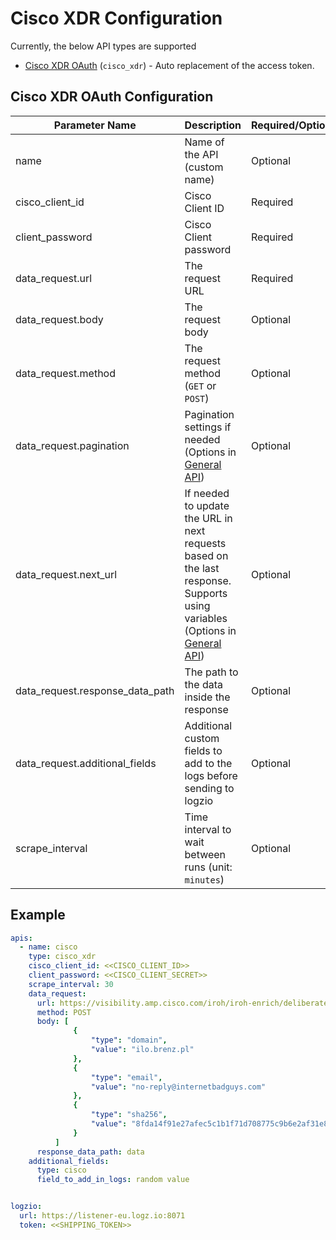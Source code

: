 # Cisco XDR Configuration
Currently, the below API types are supported
- [Cisco XDR OAuth](#cisco-xdr-oauth-configuration) (`cisco_xdr`) - Auto replacement of the access token.


## Cisco XDR OAuth Configuration
| Parameter Name                  | Description                                                                                                                                                         | Required/Optional | Default           |
|---------------------------------|---------------------------------------------------------------------------------------------------------------------------------------------------------------------|-------------------|-------------------|
| name                            | Name of the API (custom name)                                                                                                                                       | Optional          | the defined `url` |
| cisco_client_id                 | Cisco Client ID                                                                                                                                                     | Required          | -                 |
| client_password                 | Cisco Client password                                                                                                                                               | Required          | -                 |
| data_request.url                | The request URL                                                                                                                                                     | Required          | -                 |
| data_request.body               | The request body                                                                                                                                                    | Optional          | -                 |
| data_request.method             | The request method (`GET` or `POST`)                                                                                                                                | Optional          | `GET`             |
| data_request.pagination         | Pagination settings if needed (Options in [General API](../general/README.md))                                                                                      | Optional          | -                 |
| data_request.next_url           | If needed to update the URL in next requests based on the last response. Supports using variables (Options in [General API](../general/README.md/#using-variables)) | Optional          | -                 |
| data_request.response_data_path | The path to the data inside the response                                                                                                                            | Optional          | response root     |
| data_request.additional_fields  | Additional custom fields to add to the logs before sending to logzio                                                                                                | Optional          | -                 |
| scrape_interval                 | Time interval to wait between runs (unit: `minutes`)                                                                                                                | Optional          | 1 (minute)        |


## Example
```Yaml
apis:
  - name: cisco
    type: cisco_xdr
    cisco_client_id: <<CISCO_CLIENT_ID>>
    client_password: <<CISCO_CLIENT_SECRET>>
    scrape_interval: 30
    data_request:
      url: https://visibility.amp.cisco.com/iroh/iroh-enrich/deliberate/observables    
      method: POST
      body: [
              {
                  "type": "domain",
                  "value": "ilo.brenz.pl"
              },
              {
                  "type": "email",
                  "value": "no-reply@internetbadguys.com"
              },
              {
                  "type": "sha256",
                  "value": "8fda14f91e27afec5c1b1f71d708775c9b6e2af31e8331bbf26751bc0583dc7e"
              }
          ]
      response_data_path: data
    additional_fields:
      type: cisco
      field_to_add_in_logs: random value


logzio:
  url: https://listener-eu.logz.io:8071
  token: <<SHIPPING_TOKEN>>
```
